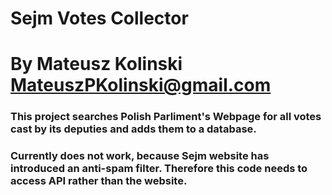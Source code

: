 # Sejm Votes Collector
# By Mateusz Kolinski MateuszPKolinski@gmail.com

### This project searches Polish Parliment's Webpage for all votes cast by its deputies and adds them to a database.


### Currently does not work, because Sejm website has introduced an anti-spam filter. Therefore this code needs to access API rather than the website.
